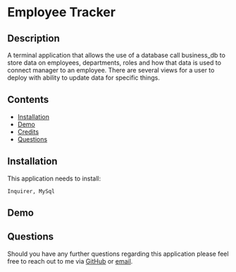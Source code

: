 # Employee Tracker

## Description
A terminal application that allows the use of a database call business_db to store data on employees, departments, roles and how that data is used to connect manager to an employee. There are several views for a user to deploy with ability to update data for specific things.

## Contents
* [Installation](#installation)
* [Demo](#demo)
* [Credits](#credits)
* [Questions](#questions)

## Installation
This application needs to install: 
```
Inquirer, MySql
```

## Demo


## Questions
Should you have any further questions regarding this application please feel free to reach out to me via [GitHub](https://github.com/Emilyrh1058/) or [email](mailto:emilyrh1058@gmail.com).